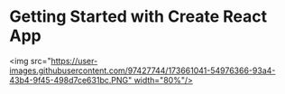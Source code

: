 # Getting Started with Create React App


<img src="https://user-images.githubusercontent.com/97427744/173661041-54976366-93a4-43b4-9f45-498d7ce631bc.PNG" width="80%"/>
